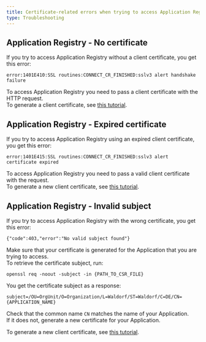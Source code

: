 ```yaml
---
title: Certificate-related errors when trying to access Application Registry
type: Troubleshooting
---
```


## Application Registry - No certificate

If you try to access Application Registry without a client certificate, you get this error:
```
error:1401E410:SSL routines:CONNECT_CR_FINISHED:sslv3 alert handshake failure
```
To access Application Registry you need to pass a client certificate with the HTTP request.  
To generate a client certificate, see [this tutorial](#tutorials-get-the-client-certificate). 

## Application Registry - Expired certificate

If you try to access Application Registry using an expired client certificate, you get this error:
```
error:1401E415:SSL routines:CONNECT_CR_FINISHED:sslv3 alert certificate expired
```
To access Application Registry you need to pass a valid client certificate with the request.  
To generate a new client certificate, see [this tutorial](#tutorials-get-the-client-certificate).  

## Application Registry - Invalid subject

If you try to access Application Registry with the wrong certificate, you get this error:
```
{"code":403,"error":"No valid subject found"}
```
Make sure that your certificate is generated for the Application that you are trying to access.  
To retrieve the certificate subject, run:
```
openssl req -noout -subject -in {PATH_TO_CSR_FILE}
```
You get the certificate subject as a response:
```
subject=/OU=OrgUnit/O=Organization/L=Waldorf/ST=Waldorf/C=DE/CN={APPLICATION_NAME}
```
Check that the common name `CN` matches the name of your Application.  
If it does not, generate a new certificate for your Application. 

To generate a new client certificate, see [this tutorial](#tutorials-get-the-client-certificate).

